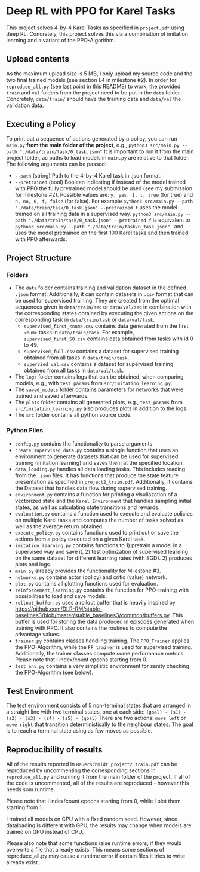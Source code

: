 # Deep RL with PPO for Karel Tasks

This project solves 4-by-4 Karel Tasks as specified in `project.pdf` using deep RL.
Concretely, this project solves this via a combination of imitation learning and a variant of the PPO-Algorithm.

## Upload contents
As the maximum upload size is 5 MB, I only upload my source code and the two final trained models (see section I.4 in milestone #2).
In order for `reproduce_all.py` (see last point in this README) to work, the provided `train` and `val` folders from the project need to be put in the `data` folder.
Concretely, `data/train/` should have the training data and `data/val` the validation data.

## Executing a Policy
To print out a sequence of actions generated by a policy, you can run `main.py` **from the main folder of the project**, e.g., `python3 src/main.py --path "./data/train/task/0_task.json"`
It is important to run it from the main project folder, as paths to load models in `main.py` are relative to that folder.
The following arguments can be passed:
- `--path` (string) Path to the 4-by-4 Karel task in .json format.
- `--pretrained` (bool) Boolean indicating if instead of the model trained with PPO the fully pretrained model should be used (see my submission for milestone #2). Possible values are: `y, yes, 1, t, true` (for true) and `n, no, 0, f, false` (for false). For example `python3 src/main.py --path "./data/train/task/0_task.json" --pretrained t` uses the model trained on all training data in a supervised way. `python3 src/main.py --path "./data/train/task/0_task.json" --pretrained f` is equivalent to `python3 src/main.py --path "./data/train/task/0_task.json" ` and uses the model pretrained on the first 100 Karel tasks and then trained with PPO afterwards.

## Project Structure

### Folders
- The `data` folder contains training and validation dataset in the defined `.json` format. Additionally, it can contain datasets in `.csv` format that can be used for supervised training. They are created from the optimal sequences given in `data/train/seq` or `data/val/seq` in combination with the corresponding states obtained by executing the given actions on the corresponding task in `data/train/task` or `data/val/task`.
  - `supervised_first_<num>.csv` contains data generated from the first `<num>` tasks in `data/train/task`. For example, `supervised_first_50.csv` contains data obtained from tasks with id 0 to 49.
  - `supervised_full.csv` contains a dataset for supervised training obtained from all tasks in `data/train/task`.
  - `supervied_val.csv` contains a dataset for supervised training obtained from all tasks in `data/val/task`.
- The `logs` folder contains logs that can be obtained, when comparing models, e.g., with `test_params` from `src/imitation_learning.py`.
- The `saved_models` folder contains parameters for networks that were trained and saved afterwards.
- The `plots` folder contains all generated plots, e.g., `test_params` from `src/imitation_learning.py` also produces plots in addition to the logs.
- The `src` folder contains all python source code.

### Python Files
- `config.py` contains the functionality to parse arguments
- `create_supervised_data.py` contains a single function that uses an environment to generate datasets that can be used for supervised training (imitation learning) and saves them at the specified location.
- `data_loading.py` handles all data loading tasks. This includes reading from the `.json` files. It has functions that produce the state feature presentation as specified in `project2_train.pdf`. Additionally, it contains the Dataset that handles data flow during supervised training.
- `environment.py` contains a function for printing a visuliazation of a vectorized state and the `Karel_Environment` that handles sampling initial states, as well as calculating state transitions and rewards.
- `evaluation.py` contains a function used to execute and evaluate policies on multiple Karel tasks and computes the number of tasks solved as well as the average return obtained.
- `execute_policy.py` contains functions used to print out or save the actions from a policy executed on a given Karel task.
- `imitation_learning.py` contains functions to 1) pretrain a model in a supervised way and save it, 2) test optimzation of supervised learning on the same dataset for different learning rates (with SGD). 2) produces plots and logs.
- `main.py` already provides the functionality for Milestone #3.
- `networks.py` contains actor (policy) and critic (value) network.
- `plot.py` contains all plotting functions used for evaluation.
- `reinforcement_learning.py` contains the function for PPO-training with possibilities to load and save models.
- `rollout_buffer.py` uses a rollout buffer that is heavily inspired by https://github.com/DLR-RM/stable-baselines3/blob/master/stable_baselines3/common/buffers.py. This buffer is used for storing the data produced in episodes generated when training with PPO. It also contains the routines to compute the advantage values.
- `trainer.py` contains classes handling training. The `PPO_Trainer` applies the PPO-Algorithm, while the `FF_trainer` is used for supervised training. Additionally, the trainer classes compute some performance metrics. Please note that I index/count epochs starting from 0.
- `test_env.py` contains a very simplistic environment for sanity checking the PPO-Algorithm (see below). 

## Test Environment
The test environment consists of 5 non-terminal states that are arranged in a straight line with two terminal states, one at each side: `(goal) - (s1) - (s2) - (s3) - (s4) - (s5) - (goal)`
There are two actions: `move left` or `move right` that transition deterministically to the neighbour states. The goal is to reach a terminal state using as few moves as possible.

## Reproducibility of results
All of the results reported in `Bauerschmidt_project2_train.pdf` can be reproduced by uncommenting the corresponding sections in `reproduce_all.py` and running it from the main folder of the project.
If all of the code is uncommented, all of the results are reproduced - however this needs som runtime.

Please note that I index/count epochs starting from 0, while I plot them starting from 1.

I trained all models on CPU with a fixed random seed. However, since dataloading is different with GPU, the results may change when models are trained on GPU instead of CPU.

Please also note that some functions raise runtime errors, if they would overwrite a file that already exists. This means some sections of reproduce_all.py may cause a runtime error if certain files it tries to write already exist.

